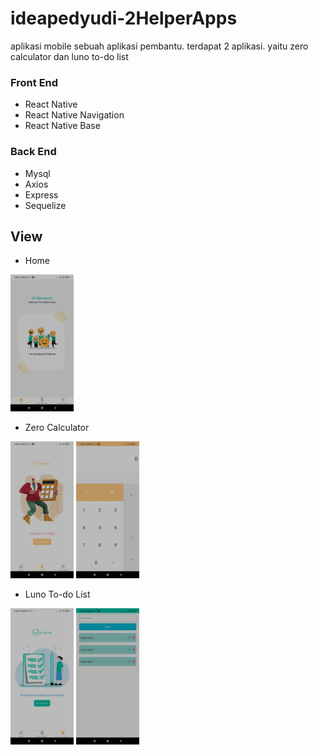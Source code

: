 # ideapedyudi-2HelperApps
aplikasi mobile sebuah aplikasi pembantu. terdapat 2 aplikasi. yaitu zero calculator dan luno to-do list

### Front End
- React Native
- React Native Navigation
- React Native Base

### Back End
- Mysql
- Axios
- Express
- Sequelize

## View

- Home
<img width="20%" src="https://github.com/ideapedyudi/ideapedyudi-2HelperApps/blob/stable/Ss/Screenshot_2021-07-05-14-00-32-281_host.exp.exponent.jpg">

- Zero Calculator

<p>
  <img width="20%" src="https://github.com/ideapedyudi/ideapedyudi-2HelperApps/blob/stable/Ss/Screenshot_2021-07-05-14-00-35-606_host.exp.exponent.jpg">
  <img width="20%" src="https://github.com/ideapedyudi/ideapedyudi-2HelperApps/blob/stable/Ss/Screenshot_2021-07-05-14-00-38-378_host.exp.exponent.jpg">
</p>

- Luno To-do List
<p>
  <img width="20%" src="https://github.com/ideapedyudi/ideapedyudi-2HelperApps/blob/stable/Ss/Screenshot_2021-07-05-14-00-41-623_host.exp.exponent.jpg">
  <img width="20%" src="https://github.com/ideapedyudi/ideapedyudi-2HelperApps/blob/stable/Ss/Screenshot_2021-07-05-14-00-57-974_host.exp.exponent.jpg">
</p>

